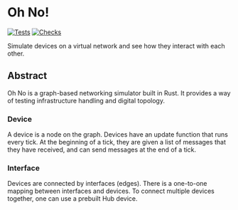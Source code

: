 # Oh No!

[![Tests](https://github.com/Vandesm14/oh-no/actions/workflows/tests.yml/badge.svg)](https://github.com/Vandesm14/oh-no/actions/workflows/tests.yml)
[![Checks](https://github.com/Vandesm14/oh-no/actions/workflows/check.yml/badge.svg)](https://github.com/Vandesm14/oh-no/actions/workflows/check.yml)

Simulate devices on a virtual network and see how they interact with each other.

## Abstract

Oh No is a graph-based networking simulator built in Rust. It provides a way of testing infrastructure handling and digital topology.

### Device

A device is a node on the graph. Devices have an update function that runs every tick. At the beginning of a tick, they are given a list of messages that they have received, and can send messages at the end of a tick.

### Interface

Devices are connected by interfaces (edges). There is a one-to-one mapping between interfaces and devices. To connect multiple devices together, one can use a prebuilt Hub device.
